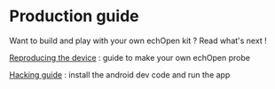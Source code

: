# Production guide

Want to build and play with your own echOpen kit ? Read what's next !

[Reproducing the device](/stable/guide_hardware.md) : guide to make your own echOpen probe

[Hacking guide](/stable/hacking_guide.md) : install the android dev code and run the app

